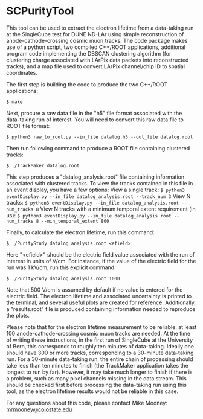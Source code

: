 # SCPurityTool

This tool can be used to extract the electron lifetime from a data-taking run at the SingleCube test for DUNE ND-LAr using simple reconstruction of anode-cathode-crossing cosmic muon tracks.  The code package makes use of a python script, two compiled C++/ROOT applications, additional program code implementing the DBSCAN clustering algorithm (for clustering charge associated with LArPix data packets into reconstructed tracks), and a map file used to convert LArPix channel/chip ID to spatial coordinates.

The first step is building the code to produce the two C++/ROOT applications:

```$ make```

Next, procure a raw data file in the "h5" file format associated with the data-taking run of interest.  You will need to convert this raw data file to ROOT file format:

```$ python3 raw_to_root.py --in_file datalog.h5 --out_file datalog.root```

Then run following command to produce a ROOT file containing clustered tracks:

```$ ./TrackMaker datalog.root```

This step produces a "datalog_analysis.root" file containing information associated with clustered tracks.  To view the tracks contained in this file in an event display, you have a few options:
View a single track:
```$ python3 eventDisplay.py --in_file datalog_analysis.root --track_num 3```
View N tracks:
```$ python3 eventDisplay.py --in_file datalog_analysis.root --num_tracks 8```
View N tracks with a minimum temporal extent requirement (in us):
```$ python3 eventDisplay.py --in_file datalog_analysis.root --num_tracks 8 --min_temporal_extent 800```

Finally, to calculate the electron lifetime, run this command:

```$ ./PurityStudy datalog_analysis.root <efield>```

Here "&lt;efield&gt;" should be the electric field value associated with the run of interest in units of V/cm.  For instance, if the value of the electric field for the run was 1 kV/cm, run this explicit command:

```$ ./PurityStudy datalog_analysis.root 1000```

Note that 500 V/cm is assumed by default if no value is entered for the electric field.  The electron lifetime and associated uncertainty is printed to the terminal, and several useful plots are created for reference.  Additionally, a "results.root" file is produced containing information needed to reproduce the plots.

Please note that for the electron lifetime measurement to be reliable, at least 100 anode-cathode-crossing cosmic muon tracks are needed.  At the time of writing these instructions, in the first run of SingleCube at the University of Bern, this corresponds to roughly ten minutes of data-taking.  Ideally one should have 300 or more tracks, corresponding to a 30-minute data-taking run.  For a 30-minute data-taking run, the entire chain of processing should take less than ten minutes to finish (the TrackMaker application takes the longest to run by far).  However, it may take much longer to finish if there is a problem, such as many pixel channels missing in the data stream.  This should be checked first before processing the data-taking run using this tool, as the electron lifetime results would not be reliable in this case.

For any questions about this code, please contact Mike Mooney:  mrmooney@colostate.edu
